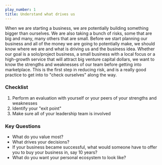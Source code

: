 ```yaml
---
play_number: 1
title: Understand what drives us
---
```


When we are starting a business, we are potentially building something bigger than ourselves. We are also taking a bunch of risks, some that are big and many, many others that are small. Before we start planning our business and all of the money we are going to potentially make, we should know where we are and what is driving us and the business idea. Whether our goal is a solo/project business, a small business with a local focus or a high-growth service that will attract big venture capital dollars, we want to know the strengths and weaknesses of our team before getting into marketplace. This is the first step in reducing risk, and is a really good practice to get into to "check ourselves" along the way.

### Checklist
1. Perform an evaluation with yourself or your peers of your strengths and weaknesses
2. Identify your "exit point"
3. Make sure all of your leadership team is involved

### Key Questions
- What do you value most?
- What drives your decisions?
- If your business became successful, what would someone have to offer you to buy your business in, say 10 years?
- What do you want your personal ecosystem to look like?

